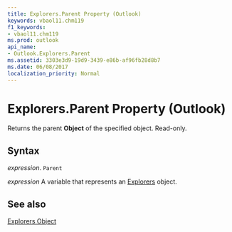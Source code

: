 ```yaml
---
title: Explorers.Parent Property (Outlook)
keywords: vbaol11.chm119
f1_keywords:
- vbaol11.chm119
ms.prod: outlook
api_name:
- Outlook.Explorers.Parent
ms.assetid: 3303e3d9-19d9-3439-e86b-af96fb28d8b7
ms.date: 06/08/2017
localization_priority: Normal
---
```



# Explorers.Parent Property (Outlook)

Returns the parent  **Object** of the specified object. Read-only.


## Syntax

_expression_. `Parent`

_expression_ A variable that represents an [Explorers](./Outlook.Explorers.md) object.


## See also


[Explorers Object](Outlook.Explorers.md)

